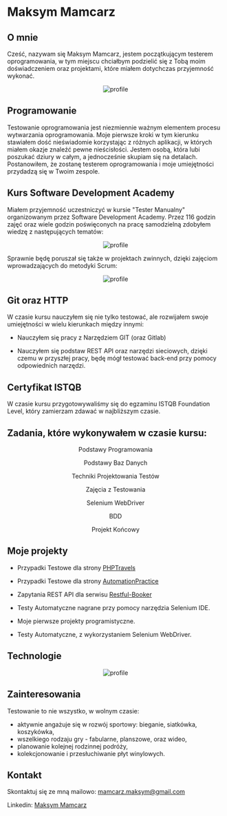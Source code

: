 # Maksym Mamcarz

## O mnie
Cześć, nazywam się Maksym Mamcarz, jestem początkującym testerem oprogramowania, w tym miejscu chciałbym podzielić się z Tobą moim doświadczeniem oraz projektami, które miałem dotychczas przyjemność wykonać. 
<center>

![profile](profile.jpg)

</center>

## Programowanie
Testowanie oprogramowania jest niezmiennie ważnym elementem procesu wytwarzania oprogramowania. Moje pierwsze kroki w tym kierunku stawiałem dość nieświadomie korzystając
z różnych aplikacji, w których miałem okazje znaleźć pewne nieścisłości. Jestem osobą, która lubi poszukać dziury w całym, a jednocześnie skupiam się na detalach. Postanowiłem, że zostanę testerem oprogramowania i moje umiejętności przydadzą się w Twoim zespole.

## Kurs Software Development Academy
Miałem przyjemność uczestniczyć w kursie "Tester Manualny" organizowanym przez Software Development Academy. Przez 116 godzin zajęć oraz wiele godzin poświęconych na pracę samodzielną zdobyłem wiedzę z następujących tematów:
<center>

![profile](tester_certificate.png)

</center>

Sprawnie będę poruszał się także w projektach zwinnych, dzięki zajęciom wprowadzających do metodyki Scrum:

<center>

![profile](scrum_certificate.png)

</center>

## Git oraz HTTP
W czasie kursu nauczyłem się nie tylko testować, ale rozwijałem swoje umiejętności w wielu kierunkach między innymi:

* Nauczyłem się pracy z Narzędziem GIT (oraz Gitlab)

* Nauczyłem się podstaw REST API oraz narzędzi sieciowych, dzięki czemu w przyszłej pracy, będę mógł testować back-end przy pomocy odpowiednich narzędzi.

## Certyfikat ISTQB
W czasie kursu przygotowywaliśmy się do egzaminu ISTQB Foundation Level, który zamierzam zdawać w najbliższym czasie.



## Zadania, które wykonywałem w czasie kursu:
<center>

Podstawy Programowania
  
Podstawy Baz Danych
  
Techniki Projektowania Testów
  
Zajęcia z Testowania
  
Selenium WebDriver
  
BDD
  
Projekt Końcowy
  

</center>

## Moje projekty

* Przypadki Testowe dla strony [PHPTravels](https://www.phptravels.net/home)

* Przypadki Testowe dla strony [AutomationPractice](http://automationpractice.com/index.php)

* Zapytania REST API dla serwisu [Restful-Booker](https://restful-booker.herokuapp.com/)

* Testy Automatyczne nagrane przy pomocy narzędzia Selenium IDE.

* Moje pierwsze projekty programistyczne.

* Testy Automatyczne, z wykorzystaniem Selenium WebDriver.

## Technologie

<center>

![profile](technical_skills.png)

</center>

## Zainteresowania
Testowanie to nie wszystko, w wolnym czasie:
- aktywnie angażuje się w rozwój sportowy: bieganie, siatkówka, koszykówka,
- wszelkiego rodzaju gry - fabularne, planszowe, oraz wideo,
- planowanie kolejnej rodzinnej podróży,
- kolekcjonowanie i przesłuchiwanie płyt winylowych.



## Kontakt

Skontaktuj się ze mną mailowo: mamcarz.maksym@gmail.com

Linkedin: [Maksym Mamcarz](https://www.linkedin.com/in/maksym-mamcarz-78b574228/)
